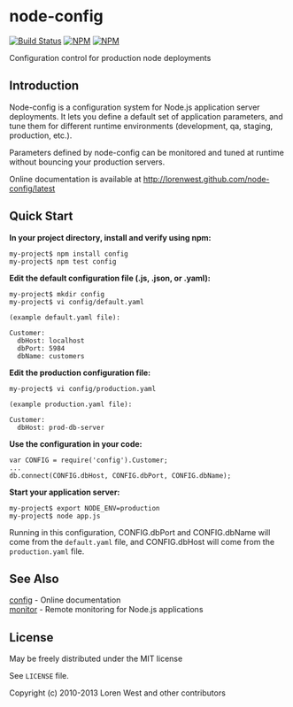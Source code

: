 node-config
===========

[![Build Status](https://secure.travis-ci.org/lorenwest/node-config.png?branch=master)](https://travis-ci.org/lorenwest/node-config)
[![NPM](https://nodei.co/npm/config.png?downloads=true&stars=true)](https://nodei.co/npm/config/)
[![NPM](https://nodei.co/npm-dl/config.png?months=9)](https://nodei.co/npm/config/)

Configuration control for production node deployments

Introduction
------------

Node-config is a configuration system for Node.js application server
deployments.  It lets you define a default set of application parameters,
and tune them for different runtime environments (development, qa,
staging, production, etc.).

Parameters defined by node-config can be monitored and tuned at runtime
without bouncing your production servers.

Online documentation is available at <http://lorenwest.github.com/node-config/latest>

Quick Start
-----------

**In your project directory, install and verify using npm:**

    my-project$ npm install config
    my-project$ npm test config

**Edit the default configuration file (.js, .json, or .yaml):**

    my-project$ mkdir config
    my-project$ vi config/default.yaml

    (example default.yaml file):

    Customer:
      dbHost: localhost
      dbPort: 5984
      dbName: customers

**Edit the production configuration file:**

    my-project$ vi config/production.yaml

    (example production.yaml file):

    Customer:
      dbHost: prod-db-server

**Use the configuration in your code:**

    var CONFIG = require('config').Customer;
    ...
    db.connect(CONFIG.dbHost, CONFIG.dbPort, CONFIG.dbName);

**Start your application server:**

    my-project$ export NODE_ENV=production
    my-project$ node app.js

Running in this configuration, CONFIG.dbPort and CONFIG.dbName
will come from the `default.yaml` file, and CONFIG.dbHost will
come from the `production.yaml` file.


See Also
--------

[config] - Online documentation<br>
[monitor] - Remote monitoring for Node.js applications

License
-------

May be freely distributed under the MIT license

See `LICENSE` file.

Copyright (c) 2010-2013 Loren West and other contributors

  [config]: http://lorenwest.github.com/node-config/latest
  [monitor]: https://github.com/lorenwest/node-monitor
